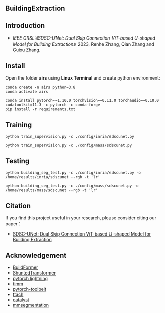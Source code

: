 ## BuildingExtraction


## Introduction

* *IEEE GRSL:《SDSC-UNet: Dual Skip Connection ViT-based U-shaped Model for Building Extraction》.* 2023, Renhe Zhang, Qian Zhang and Guixu Zhang.

## Install

Open the folder **airs** using **Linux Terminal** and create python environment:
```
conda create -n airs python=3.8
conda activate airs

conda install pytorch==1.10.0 torchvision==0.11.0 torchaudio==0.10.0 cudatoolkit=11.3 -c pytorch -c conda-forge
pip install -r requirements.txt
```

## Training

```
python train_supervision.py -c ./config/inria/sdscunet.py
```

```
python train_supervision.py -c ./config/mass/sdscunet.py
```


## Testing

```
python building_seg_test.py -c ./config/inria/sdscunet.py -o /home/results/inria/sdscunet --rgb -t 'lr'
```

```
python building_seg_test.py -c ./config/mass/sdscunet.py -o /home/results/mass/sdscunet --rgb -t 'lr'
```



## Citation

If you find this project useful in your research, please consider citing our paper：

* [SDSC-UNet: Dual Skip Connection ViT-based U-shaped Model for Building Extraction]()

## Acknowledgement

- [BuildFormer](https://github.com/WangLibo1995/BuildFormer)
- [ShuntedTransformer](https://github.com/OliverRensu/Shunted-Transformer)
- [pytorch lightning](https://www.pytorchlightning.ai/)
- [timm](https://github.com/rwightman/pytorch-image-models)
- [pytorch-toolbelt](https://github.com/BloodAxe/pytorch-toolbelt)
- [ttach](https://github.com/qubvel/ttach)
- [catalyst](https://github.com/catalyst-team/catalyst)
- [mmsegmentation](https://github.com/open-mmlab/mmsegmentation)